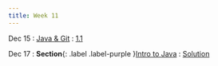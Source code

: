 ```yaml
---
title: Week 11
---
```


Dec 15
: [Java & Git](#)
  : [1.1](#)

Dec 17
: **Section**{: .label .label-purple }[Intro to Java](#)
  : [Solution](#)